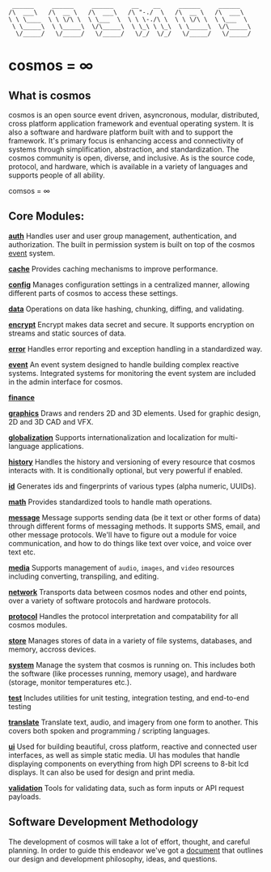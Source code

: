 ```
 ______     ______     ______     __    __     ______     ______    
/\  ___\   /\  __ \   /\  ___\   /\ "-./  \   /\  __ \   /\  ___\   
\ \ \____  \ \ \/\ \  \ \___  \  \ \ \-./\ \  \ \ \/\ \  \ \___  \  
 \ \_____\  \ \_____\  \/\_____\  \ \_\ \ \_\  \ \_____\  \/\_____\ 
  \/_____/   \/_____/   \/_____/   \/_/  \/_/   \/_____/   \/_____/ 
```   

# cosmos = ∞

## What is cosmos

cosmos is an open source event driven, asyncronous, modular, distributed, cross platform application framework and eventual operating system. It is also a software and hardware platform built with and to support the framework. It's primary focus is enhancing access and connectivity of systems through simplification, abstraction, and standardization. The cosmos community is open, diverse, and inclusive. As is the source code, protocol, and hardware, which is available in a variety of languages and supports people of all ability.

comsos = ∞

## Core Modules:

**[auth](./modules/auth.md)**
Handles user and user group management, authentication, and authorization. The built in permission system is built on top of the cosmos [event](./modules/event.md) system.

**[cache](./modules/cache.md)**
Provides caching mechanisms to improve performance.

**[config](./modules/config.md)**
Manages configuration settings in a centralized manner, allowing different parts of cosmos to access these settings.

**[data](./modules/data.md)**
Operations on data like hashing, chunking, diffing, and validating.

**[encrypt](./modules/encrypt.md)**
Encrypt makes data secret and secure. It supports encryption on streams and static sources of data.

**[error](./modules/error.md)**
Handles error reporting and exception handling in a standardized way.

**[event](./modules/event.md)**
An event system designed to handle building complex reactive systems. Integrated systems for monitoring the event system are included in the admin interface for cosmos.

**[finance](./modules/finance.md)**

**[graphics](./modules/graphics.md)**
Draws and renders 2D and 3D elements. Used for graphic design, 2D and 3D CAD and VFX.

**[globalization](./modules/globalization.md)**
Supports internationalization and localization for multi-language applications.

**[history](./modules/history.md)**
Handles the history and versioning of every resource that cosmos interacts with. It is conditionally optional, but very powerful if enabled.

**[id](./modules/id.md)**
Generates ids and fingerprints of various types (alpha numeric, UUIDs).

**[math](./modules/math.md)**
Provides standardized tools to handle math operations.

**[message](./modules/message.md)**
Message supports sending data (be it text or other forms of data) through different forms of messaging methods. It supports SMS, email, and other message protocols. We'll have to figure out a module for voice communication, and how to do things like text over voice, and voice over text etc.

**[media](./modules/media.md)**
Supports management of `audio`, `images`, and `video` resources including converting, transpiling, and editing.

**[network](./modules/network.md)**
Transports data between cosmos nodes and other end points, over a variety of software protocols and hardware protocols.

**[protocol](./modules/protocol.md)**
Handles the protocol interpretation and compatability for all cosmos modules.

**[store](./modules/store.md)**
Manages stores of data in a variety of file systems, databases, and memory, accross devices.

**[system](./modules/system.md)**
Manage the system that cosmos is running on. This includes both the software (like processes running, memory usage), and hardware (storage, monitor temperatures etc.).

**[test](./modules/test.md)**
Includes utilities for unit testing, integration testing, and end-to-end testing

**[translate](./modules/translate.md)**
Translate text, audio, and imagery from one form to another. This covers both spoken and programming / scripting languages.

**[ui](./modules/ui.md)**
Used for building beautiful, cross platform, reactive and connected user interfaces, as well as simple static media. UI has modules that handle displaying components on everything from high DPI screens to 8-bit lcd displays. It can also be used for design and print media.

**[validation](./modules/validation.md)**
Tools for validating data, such as form inputs or API request payloads.

## Software Development Methodology
The development of cosmos will take a lot of effort, thought, and careful planning. In order to guide this endeavor we've got a [document](design-development.md) that outlines our design and development philosophy, ideas, and questions.
